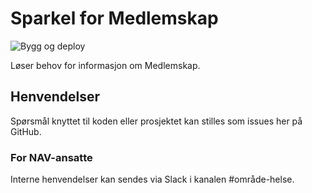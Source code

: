 # Sparkel for Medlemskap 
![Bygg og deploy](https://github.com/navikt/helse-sparkel-medlemskap/workflows/Bygg%20og%20deploy/badge.svg)

Løser behov for informasjon om Medlemskap.

## Henvendelser

Spørsmål knyttet til koden eller prosjektet kan stilles som issues her på GitHub.

### For NAV-ansatte

Interne henvendelser kan sendes via Slack i kanalen #område-helse.

